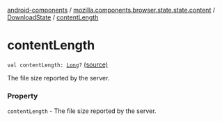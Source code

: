 [android-components](../../index.md) / [mozilla.components.browser.state.state.content](../index.md) / [DownloadState](index.md) / [contentLength](./content-length.md)

# contentLength

`val contentLength: `[`Long`](https://kotlinlang.org/api/latest/jvm/stdlib/kotlin/-long/index.html)`?` [(source)](https://github.com/mozilla-mobile/android-components/blob/master/components/browser/state/src/main/java/mozilla/components/browser/state/state/content/DownloadState.kt#L24)

The file size reported by the server.

### Property

`contentLength` - The file size reported by the server.
